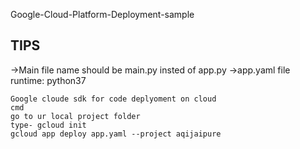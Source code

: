 Google-Cloud-Platform-Deployment-sample

TIPS
-----
->Main file name should be main.py insted of app.py
->app.yaml file
	runtime: python37

	Google cloude sdk for code deplyoment on cloud
	cmd
	go to ur local project folder
	type- gcloud init
	gcloud app deploy app.yaml --project aqijaipure
